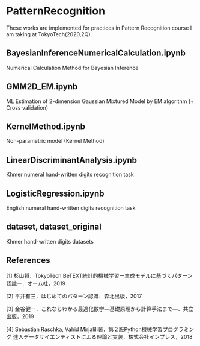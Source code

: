 # PatternRecognition
These works are implemented for practices in Pattern Recognition course I am taking at TokyoTech(2020,2Q).

## BayesianInferenceNumericalCalculation.ipynb
Numerical Calculation Method for Bayesian Inference


## GMM2D_EM.ipynb
ML Estimation of 2-dimension Gaussian Mixtured Model by EM algorithm (+ Cross validation) 

## KernelMethod.ipynb
Non-parametric model (Kernel Method)


## LinearDiscriminantAnalysis.ipynb
Khmer numeral hand-written digits recognition task

## LogisticRegression.ipynb
English numeral hand-written digits recognition task

## dataset, dataset_original
Khmer hand-written digits datasets

## References
[1] 杉山将．TokyoTech BeTEXT統計的機械学習ー生成モデルに基づくパターン認識ー．オーム社，2019

[2] 平井有三．はじめてのパターン認識．森北出版，2017

[3] 金谷健一．これならわかる最適化数学―基礎原理から計算手法まで―．共立出版，2019

[4] Sebastian Raschka, Vahid Mirjalili著．第２版Python機械学習プログラミング 達人データサイエンティストによる理論と実装．株式会社インプレス，2018
